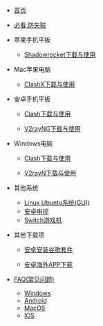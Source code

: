 <!-- docs/_sidebar.md -->

- [首页](README "Think About AI")

- [必看,防失联](connection/)

- 苹果手机平板

  - [Shadowrocket下载与使用](ios/shadowrocket/)

- Mac苹果电脑

  - [ClashX下载与使用](mac/clashx/)

- 安卓手机平板

  - [Clash下载与使用](android/clasha/)

  - [V2rayNG下载与使用](android/v2rayng/)

- Windows电脑

  - [Clash下载与使用](windows/clashforwindows/)

  - [V2rayN下载与使用](windows/v2rayn/)

- 其他系统
  - [Linux Ubuntu系统(GUI)](linux/clashl/)
  - [安卓电视](tv/)
  - [Switch游戏机](gateway/)

- 其他下载项

  - [安卓安装谷歌套件](other/go/)

  - [安卓海外APP下载](other/androidapp/)

- [FAQ(常见问题)](faq/)
  - [Windows](faq/windows/)
  - [Android](faq/android/)
  - [MacOS](faq/mac/)
  - [IOS](faq/ios/)